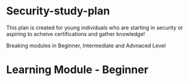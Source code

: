 # Security-study-plan
This plan is created for young individuals who are starting in security or aspiring to acheive certifications and gather knowledge!

Breaking modules in Beginner, Intermediate and Advnaced Level

# Learning Module - Beginner 